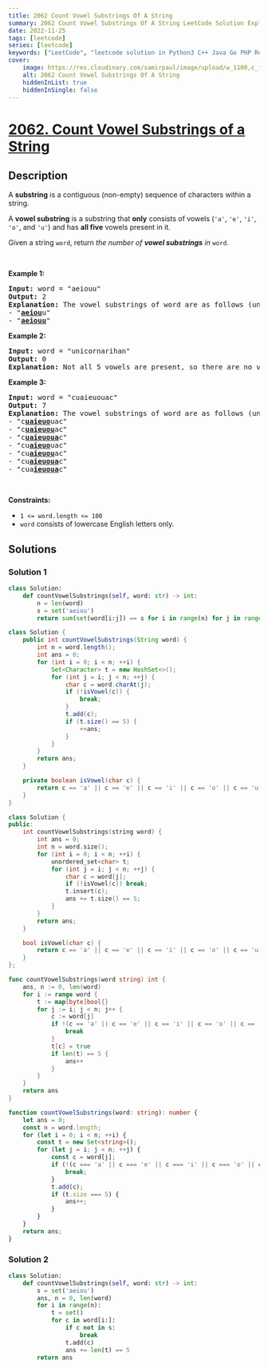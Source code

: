 ```yaml
---
title: 2062 Count Vowel Substrings Of A String
summary: 2062 Count Vowel Substrings Of A String LeetCode Solution Explained
date: 2022-11-25
tags: [leetcode]
series: [leetcode]
keywords: ["LeetCode", "leetcode solution in Python3 C++ Java Go PHP Ruby Swift TypeScript Rust C# JavaScript C", "2062 Count Vowel Substrings Of A String LeetCode Solution Explained in all languages"]
cover:
    image: https://res.cloudinary.com/samirpaul/image/upload/w_1100,c_fit,co_rgb:FFFFFF,l_text:Arial_75_bold:2062 Count Vowel Substrings Of A String - Solution Explained/problem-solving.webp
    alt: 2062 Count Vowel Substrings Of A String
    hiddenInList: true
    hiddenInSingle: false
---
```



# [2062. Count Vowel Substrings of a String](https://leetcode.com/problems/count-vowel-substrings-of-a-string)


## Description

<p>A <strong>substring</strong> is a contiguous (non-empty) sequence of characters within a string.</p>

<p>A <strong>vowel substring</strong> is a substring that <strong>only</strong> consists of vowels (<code>&#39;a&#39;</code>, <code>&#39;e&#39;</code>, <code>&#39;i&#39;</code>, <code>&#39;o&#39;</code>, and <code>&#39;u&#39;</code>) and has <strong>all five</strong> vowels present in it.</p>

<p>Given a string <code>word</code>, return <em>the number of <strong>vowel substrings</strong> in</em> <code>word</code>.</p>

<p>&nbsp;</p>
<p><strong class="example">Example 1:</strong></p>

<pre>
<strong>Input:</strong> word = &quot;aeiouu&quot;
<strong>Output:</strong> 2
<strong>Explanation:</strong> The vowel substrings of word are as follows (underlined):
- &quot;<strong><u>aeiou</u></strong>u&quot;
- &quot;<strong><u>aeiouu</u></strong>&quot;
</pre>

<p><strong class="example">Example 2:</strong></p>

<pre>
<strong>Input:</strong> word = &quot;unicornarihan&quot;
<strong>Output:</strong> 0
<strong>Explanation:</strong> Not all 5 vowels are present, so there are no vowel substrings.
</pre>

<p><strong class="example">Example 3:</strong></p>

<pre>
<strong>Input:</strong> word = &quot;cuaieuouac&quot;
<strong>Output:</strong> 7
<strong>Explanation:</strong> The vowel substrings of word are as follows (underlined):
- &quot;c<strong><u>uaieuo</u></strong>uac&quot;
- &quot;c<strong><u>uaieuou</u></strong>ac&quot;
- &quot;c<strong><u>uaieuoua</u></strong>c&quot;
- &quot;cu<strong><u>aieuo</u></strong>uac&quot;
- &quot;cu<strong><u>aieuou</u></strong>ac&quot;
- &quot;cu<strong><u>aieuoua</u></strong>c&quot;
- &quot;cua<strong><u>ieuoua</u></strong>c&quot;
</pre>

<p>&nbsp;</p>
<p><strong>Constraints:</strong></p>

<ul>
	<li><code>1 &lt;= word.length &lt;= 100</code></li>
	<li><code>word</code> consists of lowercase English letters only.</li>
</ul>

## Solutions

### Solution 1

<!-- tabs:start -->

```python
class Solution:
    def countVowelSubstrings(self, word: str) -> int:
        n = len(word)
        s = set('aeiou')
        return sum(set(word[i:j]) == s for i in range(n) for j in range(i + 1, n + 1))
```

```java
class Solution {
    public int countVowelSubstrings(String word) {
        int n = word.length();
        int ans = 0;
        for (int i = 0; i < n; ++i) {
            Set<Character> t = new HashSet<>();
            for (int j = i; j < n; ++j) {
                char c = word.charAt(j);
                if (!isVowel(c)) {
                    break;
                }
                t.add(c);
                if (t.size() == 5) {
                    ++ans;
                }
            }
        }
        return ans;
    }

    private boolean isVowel(char c) {
        return c == 'a' || c == 'e' || c == 'i' || c == 'o' || c == 'u';
    }
}
```

```cpp
class Solution {
public:
    int countVowelSubstrings(string word) {
        int ans = 0;
        int n = word.size();
        for (int i = 0; i < n; ++i) {
            unordered_set<char> t;
            for (int j = i; j < n; ++j) {
                char c = word[j];
                if (!isVowel(c)) break;
                t.insert(c);
                ans += t.size() == 5;
            }
        }
        return ans;
    }

    bool isVowel(char c) {
        return c == 'a' || c == 'e' || c == 'i' || c == 'o' || c == 'u';
    }
};
```

```go
func countVowelSubstrings(word string) int {
	ans, n := 0, len(word)
	for i := range word {
		t := map[byte]bool{}
		for j := i; j < n; j++ {
			c := word[j]
			if !(c == 'a' || c == 'e' || c == 'i' || c == 'o' || c == 'u') {
				break
			}
			t[c] = true
			if len(t) == 5 {
				ans++
			}
		}
	}
	return ans
}
```

```ts
function countVowelSubstrings(word: string): number {
    let ans = 0;
    const n = word.length;
    for (let i = 0; i < n; ++i) {
        const t = new Set<string>();
        for (let j = i; j < n; ++j) {
            const c = word[j];
            if (!(c === 'a' || c === 'e' || c === 'i' || c === 'o' || c === 'u')) {
                break;
            }
            t.add(c);
            if (t.size === 5) {
                ans++;
            }
        }
    }
    return ans;
}
```

<!-- tabs:end -->

### Solution 2

<!-- tabs:start -->

```python
class Solution:
    def countVowelSubstrings(self, word: str) -> int:
        s = set('aeiou')
        ans, n = 0, len(word)
        for i in range(n):
            t = set()
            for c in word[i:]:
                if c not in s:
                    break
                t.add(c)
                ans += len(t) == 5
        return ans
```

<!-- tabs:end -->

<!-- end -->
